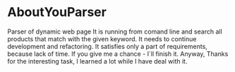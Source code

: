 # AboutYouParser
Parser of dynamic web page
It is running from comand line and search all products that match with the given keyword.
It needs to continue development and refactoring. It satisfies only a part of requirements, because lack of time. 
If you give me a chance - I`ll finish it.
Anyway, Thanks for the interesting task, I learned a lot while I have deal with it.
